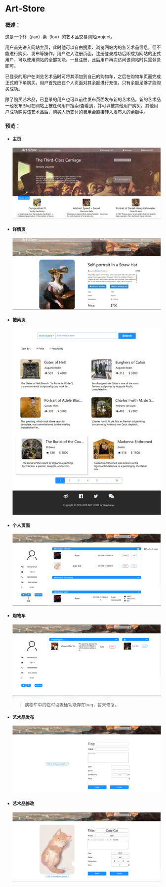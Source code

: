 # Art-Store
### 概述：

这是一个朴（jian）素（lou）的艺术品交易网站project。

用户首先进入网站主页，此时他可以自由搜索、浏览网站内的各艺术品信息，但不能进行购买、发布等操作。用户进入注册页面，注册登录成功后即成为网站的正式用户，可以使用网站的全部功能。一旦注册，此后用户再次访问该网站时只需登录即可。

已登录的用户在浏览艺术品时可将其添加到自己的购物车，之后在购物车页面完成正式的下单购买。用户首先应在个人页面对其余额进行充值，只有余额足够才能购买成功。

除了购买艺术品，已登录的用户也可以前往发布页面发布新的艺术品，新的艺术品一经发布即可在网站上被任何用户搜索/查看到，并可以被其他用户购买。其他用户成功购买该艺术品后，购买人所支付的费用会直接转入发布人的余额中。

### 预览：

* #### 主页

  <img alt="index" src="screenshots/index.JPG">



* #### 详情页

  <img alt="details" src="screenshots/work page.JPG">



* #### 搜索页

  <img alt="search" src="screenshots/search1.JPG">

  <img alt="search" src="screenshots/search2.JPG">



* #### 个人页面

  <img alt="search" src="screenshots/account page.JPG">

  

* #### 购物车

  <img alt="search" src="screenshots/shopping cart.JPG">

  > 购物车中的临时垃圾桶功能存在bug，暂未修复。

* #### 艺术品发布

  <img alt="search" src="screenshots/publish page.JPG">

  

* #### 艺术品修改

  <img alt="search" src="screenshots/update page.JPG">

